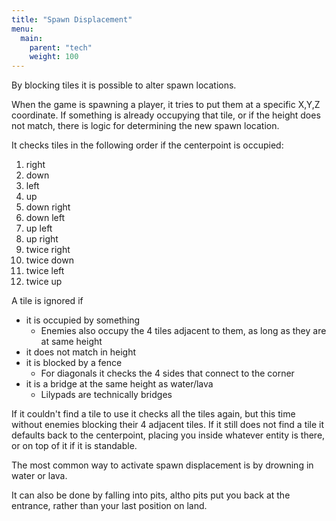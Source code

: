 ```yaml
---
title: "Spawn Displacement"
menu:
  main:
    parent: "tech"
    weight: 100
---
```


By blocking tiles it is possible to alter spawn locations.

When the game is spawning a player, it tries to put them at a specific X,Y,Z coordinate.
If something is already occupying that tile, or if the height does not match, there is logic for determining the new spawn location.

It checks tiles in the following order if the centerpoint is occupied:
1) right
2) down
3) left
4) up
5) down right
6) down left
7) up left
8) up right
9) twice right
10) twice down
11) twice left
12) twice up

A tile is ignored if
- it is occupied by something
  - Enemies also occupy the 4 tiles adjacent to them, as long as they are at same height
- it does not match in height
- it is blocked by a fence
  - For diagonals it checks the 4 sides that connect to the corner
- it is a bridge at the same height as water/lava
  - Lilypads are technically bridges

If it couldn't find a tile to use it checks all the tiles again, but this time without enemies blocking their 4 adjacent tiles.
If it still does not find a tile it defaults back to the centerpoint, placing you inside whatever entity is there, or on top of it if it is standable.

The most common way to activate spawn displacement is by drowning in water or lava.

It can also be done by falling into pits, altho pits put you back at the entrance, rather than your last position on land.

